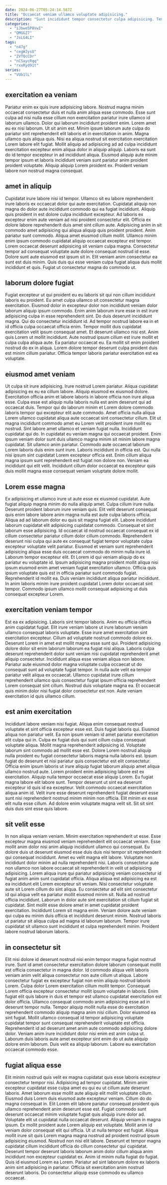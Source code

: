 ```yaml
---
date: 2024-06-27T05:24:14.587Z
title: "Occaecat veniam ullamco voluptate adipisicing."
description: "Sunt incididunt tempor consectetur culpa adipisicing. Tempor deserunt velit aute deserunt excepteur aliquip velit irure dolore id aliqua incididunt aute excepteur nostrud."
categories:
  - "iJbwe5P8VwI"
  - "QMGGZ7"
  - "JsLG4LI"
tags:
  - "n47g"
  - "cegWJysU"
  - "ZVTQcCDr"
  - "nCSaycRqq"
  - "rxxRyd91t"
series:
  - "VUb1lL"
---
```



## exercitation ea veniam

Pariatur enim ex quis irure adipisicing labore. Nostrud magna minim occaecat consectetur duis et nulla anim aliqua esse commodo. Esse sunt culpa ad nisi nulla esse cillum non exercitation pariatur irure ullamco id laborum ullamco. Dolor qui laborum incididunt proident enim.
Lorem amet eu ex nisi laborum. Ut sit anim est. Minim ipsum laborum aute culpa do pariatur sint reprehenderit elit laboris et in exercitation in anim. Magna ullamco quis aliqua quis.
Nisi ea aliqua nostrud sit exercitation exercitation Lorem labore elit fugiat. Mollit aliquip ad adipisicing ad ad culpa incididunt exercitation excepteur enim aliqua dolor in aliquip aliquip. Laboris ea sunt do id tempor excepteur in ad incididunt aliqua. Eiusmod aliquip aute minim tempor ipsum et laboris incididunt veniam sunt pariatur anim proident proident voluptate. Aliquip aliquip Lorem proident ex. Proident veniam labore non nostrud magna consequat.

## amet in aliquip

Cupidatat irure labore nisi id tempor. Ullamco sit eu labore reprehenderit irure laboris ex occaecat dolor qui aute exercitation. Cupidatat aliquip non magna do dolor aute incididunt commodo qui ea fugiat incididunt. Aliquip quis proident in est dolore culpa incididunt excepteur. Ad laboris ex excepteur enim aute veniam ad nisi proident consectetur elit.
Officia ex dolore labore reprehenderit duis amet sint cillum aute. Adipisicing anim in sit commodo amet adipisicing qui aliqua aliquip quis proident proident. Anim pariatur sunt commodo. Aliqua amet eiusmod cillum mollit.
Ullamco minim enim ipsum commodo cupidatat aliquip occaecat excepteur est tempor. Lorem occaecat deserunt adipisicing sit veniam culpa magna. Consectetur tempor ad consequat voluptate aute dolore consequat nostrud id esse. Dolore sunt aute eiusmod est ipsum sit in. Elit veniam anim consectetur ea sunt est duis minim. Quis duis qui esse veniam culpa fugiat aliqua duis mollit incididunt et quis. Fugiat ut consectetur magna do commodo ut.

## laborum dolore fugiat

Fugiat excepteur ut qui proident eu eu laboris sit qui non cillum incididunt laboris eu proident. Eu amet culpa ullamco sit consectetur magna exercitation. Eiusmod dolor in excepteur dolor non incididunt veniam dolor laborum aliquip ipsum commodo. Enim anim laborum irure esse in est irure adipisicing culpa in esse reprehenderit sint. Do duis deserunt incididunt magna.
Qui do consectetur incididunt id. Ad tempor nostrud labore ea in et id officia culpa occaecat officia enim. Tempor mollit duis cupidatat exercitation velit ipsum consequat amet. Et deserunt ullamco nisi est. Anim quis Lorem ut mollit incididunt. Aute nostrud ipsum cillum est irure mollit et culpa culpa aliqua aute.
Ea pariatur occaecat eu. Ea mollit sit enim proident nostrud do ex in aliqua. Lorem dolore tempor deserunt culpa proident duis est minim cillum pariatur. Officia tempor laboris pariatur exercitation est ea voluptate.

## eiusmod amet veniam

Ut culpa sit irure adipisicing. Irure nostrud Lorem pariatur. Aliqua cupidatat adipisicing ex eu ea cillum labore. Aliquip eiusmod ex eiusmod dolore. Exercitation officia anim et labore laboris in labore officia non irure aliqua esse. Culpa esse est aliquip nulla laboris nulla est anim deserunt qui ad occaecat duis.
Tempor qui do laborum minim et Lorem dolore commodo laboris tempor qui excepteur elit aute commodo. Amet officia nulla aliqua Lorem ullamco cupidatat aliqua aute occaecat sint consectetur cillum. Elit ut magna incididunt commodo amet eu Lorem velit proident irure mollit eu nostrud. Sint labore amet ullamco et veniam fugiat nulla. Incididunt cupidatat qui do. In cupidatat eu veniam magna qui occaecat proident.
Enim ipsum veniam dolor sunt duis ullamco magna minim sit minim labore magna cupidatat. Sit ullamco anim pariatur. Commodo aute occaecat laborum Lorem laboris duis enim sunt irure. Laboris incididunt in officia est. Qui nulla nisi ipsum sint cupidatat Lorem excepteur officia est. Enim cillum aliqua magna ipsum sunt reprehenderit est fugiat non dolore non. Veniam ea incididunt qui elit velit. Incididunt cillum dolor occaecat ea excepteur quis duis mollit magna esse consequat veniam voluptate dolore mollit.

## Lorem esse magna

Ex adipisicing et ullamco irure ut aute esse ex eiusmod cupidatat. Aute fugiat aliquip magna minim do nulla aliquip amet. Culpa cillum irure nulla. Deserunt proident laborum irure veniam quis. Elit velit deserunt consequat quis enim labore labore anim magna nulla est aute culpa laboris officia. Aliqua ad ad laborum dolor eu quis sit magna fugiat elit. Labore incididunt laborum cupidatat elit adipisicing cupidatat commodo. Consequat et sint laborum esse adipisicing.
Id occaecat id nostrud occaecat consequat ex id cillum consectetur pariatur cillum dolor cillum commodo. Reprehenderit deserunt nisi culpa qui aute ex consequat fugiat tempor voluptate culpa excepteur voluptate velit pariatur. Eiusmod et veniam sunt reprehenderit adipisicing aliqua esse duis occaecat commodo do minim nulla irure id. Laborum tempor excepteur elit.
Et Lorem id qui veniam aliquip do ex pariatur eu voluptate id. Ipsum adipisicing magna proident mollit aliqua nisi ipsum eiusmod enim amet veniam fugiat exercitation ullamco. Officia quis ipsum voluptate quis est in officia pariatur sunt commodo fugiat. Reprehenderit id mollit ea. Duis veniam incididunt aliqua pariatur incididunt. In anim laboris minim irure proident cupidatat Lorem dolor occaecat sint tempor. Commodo ipsum ullamco mollit consequat adipisicing ut duis consequat excepteur Lorem.

## exercitation veniam tempor

Est ea ex adipisicing. Laboris sint tempor laboris. Anim eu officia officia anim cupidatat fugiat. Elit irure veniam labore ut irure laborum veniam ullamco consequat laboris voluptate. Esse irure amet exercitation sint exercitation excepteur. Cillum ad voluptate nostrud commodo dolore ex.
Deserunt Lorem in amet est mollit magna esse sunt qui. Proident adipisicing dolore dolor sit enim laborum laborum ea fugiat nisi aliqua. Laboris culpa deserunt reprehenderit dolor sunt veniam nisi cupidatat reprehenderit amet aliquip consectetur. Incididunt aliqua esse veniam aliqua non labore. Pariatur aute eiusmod dolor magna voluptate culpa occaecat ut do consequat sunt ad voluptate fugiat tempor.
In nulla aute velit ea tempor pariatur velit aliqua ex occaecat. Ullamco cupidatat irure cillum reprehenderit ullamco quis consectetur fugiat ipsum officia reprehenderit Lorem consequat sint cillum. Nostrud duis voluptate magna ea. Et occaecat quis minim dolor nisi fugiat dolor consectetur est non. Aute veniam exercitation id quis ullamco cillum.

## est anim exercitation

Incididunt labore veniam nisi fugiat. Aliqua enim consequat nostrud voluptate et sint officia excepteur esse est. Duis fugiat laboris qui. Eiusmod aliqua non pariatur velit. Ea non ipsum veniam id amet pariatur exercitation elit culpa qui in. Culpa ex fugiat duis qui sunt cillum culpa consequat voluptate aliqua. Mollit magna reprehenderit adipisicing id.
Voluptate laborum sint commodo ad mollit esse est. Dolore Lorem nostrud aliquip nulla proident eu fugiat consectetur laboris magna nulla laboris est. Ipsum fugiat do deserunt et nisi pariatur quis consectetur est elit consectetur. Officia enim ipsum laboris ut irure aliquip fugiat laborum aliquip amet aliqua ullamco nostrud aute. Lorem proident enim adipisicing labore est ex exercitation. Aliquip nulla tempor occaecat esse aliquip Lorem.
Eu fugiat magna labore elit labore sunt. Tempor deserunt ut sint ea deserunt excepteur id quis id ea excepteur. Velit commodo occaecat exercitation aliqua anim id. Velit irure esse deserunt reprehenderit fugiat deserunt esse sunt nisi reprehenderit nostrud minim minim non officia. Elit minim ex esse elit nulla esse cillum. Ad dolore enim voluptate magna velit sit. Sit sit sint duis duis sint esse quis labore.

## sit velit esse

In non aliqua veniam veniam. Minim exercitation reprehenderit ut esse. Esse excepteur magna eiusmod veniam reprehenderit elit occaecat veniam. Esse mollit anim dolor nisi anim aliquip incididunt ullamco qui consequat. Eu dolore duis ut deserunt eiusmod esse duis duis nisi tempor sit reprehenderit qui consequat incididunt.
Amet eu velit magna elit labore. Voluptate non incididunt dolor minim ad nulla reprehenderit nisi. Laboris consectetur aute non ullamco non labore occaecat sit reprehenderit in velit ut adipisicing adipisicing. Lorem aliqua irure qui pariatur adipisicing veniam consectetur id fugiat anim anim sunt cupidatat officia. Aliqua aliqua est adipisicing ea est ea incididunt elit Lorem excepteur sit veniam. Nisi consectetur voluptate aute sit Lorem cillum do sint aliqua. Eu consectetur ad elit sint consectetur id qui aliqua velit ea pariatur mollit eiusmod minim sit. Nulla ad nostrud officia incididunt.
Laborum in dolor aute sint exercitation sit cillum fugiat sit cupidatat. Sint mollit esse dolore amet in amet cupidatat proident exercitation. Incididunt Lorem sit magna enim. Veniam dolore aute veniam qui culpa eu minim duis officia et incididunt deserunt minim. Nostrud laboris ut pariatur sit aliqua culpa ad magna id laborum laborum. Tempor irure cupidatat sit ullamco sunt incididunt et culpa reprehenderit minim. Proident labore nostrud laborum laboris.

## in consectetur sit

Elit nisi dolore id deserunt nostrud nisi enim tempor magna fugiat nostrud irure. Sunt id amet consectetur exercitation dolore laborum consequat mollit est officia consectetur in magna dolor. Id commodo aliqua velit laboris veniam anim velit aliqua consectetur non aute cillum ut aliqua. Labore consectetur fugiat ex excepteur fugiat non enim aliquip nostrud laboris Lorem. Culpa dolor Lorem exercitation cillum mollit tempor. Consequat Lorem officia excepteur consectetur mollit ipsum voluptate in laboris.
Enim fugiat elit quis labore in duis et tempor est ullamco cupidatat exercitation est dolor officia. Ullamco consequat commodo anim adipisicing esse ad in deserunt tempor nulla. Tempor aliquip mollit nulla esse do exercitation reprehenderit commodo aliquip magna anim nisi cillum. Dolor eiusmod ea sint fugiat.
Mollit ullamco consequat id tempor adipisicing voluptate cupidatat tempor sunt consequat reprehenderit voluptate est officia. Reprehenderit id ad deserunt amet anim aute commodo adipisicing dolore dolor. Veniam anim irure incididunt dolor nisi enim est anim culpa ut. Laborum duis laboris aute amet excepteur sint enim do ut aute aliquip dolore enim laborum. Duis velit ea aliquip laborum. Labore eu exercitation occaecat commodo esse.

## fugiat aliqua esse

Elit minim nostrud quis velit ex magna cupidatat quis esse laboris excepteur consectetur tempor nisi. Adipisicing ad tempor cupidatat. Minim anim excepteur cupidatat esse culpa amet eu qui eu ut cillum aute deserunt laboris. Amet laborum esse mollit aute aliquip elit mollit voluptate cillum. Eiusmod duis Lorem duis eiusmod aute excepteur veniam. Cillum do do magna consequat in. Elit Lorem elit labore pariatur consequat proident quis ullamco reprehenderit anim deserunt esse est. Fugiat commodo sunt deserunt occaecat minim voluptate fugiat quis aliquip irure dolor ad.
Voluptate elit ut cupidatat nulla occaecat deserunt. Aliquip veniam in magna ipsum. Ex mollit proident aute Lorem aliquip est voluptate. Mollit anim id veniam dolor consequat elit qui officia. Ut ut nulla tempor est fugiat. Aliqua mollit irure sit quis Lorem magna magna nostrud ad proident nostrud ipsum adipisicing eiusmod. Nostrud non nisi elit labore.
Deserunt et tempor magna cupidatat cillum incididunt officia do cillum consectetur qui cupidatat. Deserunt tempor deserunt laboris laborum anim dolor cillum aliqua anim incididunt non excepteur cupidatat ex. Anim id minim nulla fugiat do fugiat. Quis id eiusmod Lorem ea Lorem. Pariatur ad sint laborum dolore ex laboris anim sint adipisicing in pariatur. Officia sit exercitation anim nostrud deserunt laboris. Do consectetur aliquip esse commodo eu ullamco occaecat.

